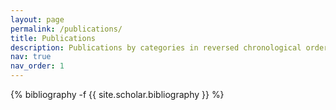 ```yaml
---
layout: page
permalink: /publications/
title: Publications
description: Publications by categories in reversed chronological order. \* denotes equal contribution to the paper.
nav: true
nav_order: 1
---
```

<!-- _pages/publications.md -->
<div class="publications">

{% bibliography -f {{ site.scholar.bibliography }} %}

</div>
